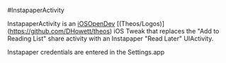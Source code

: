 #InstapaperActivity

InstapaperActivity is an [iOSOpenDev](https://github.com/kokoabim/iOSOpenDev) [(Theos/Logos)] (https://github.com/DHowett/theos) iOS Tweak that replaces the "Add to Reading List" share activity with an Instapaper "Read Later" UIActivity.

Instapaper credentials are entered in the Settings.app